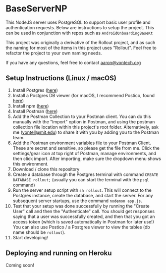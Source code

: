 # BaseServerNP

This NodeJS server uses PostgreSQL to support basic user profile and authentication requests. Below are instructions to setup the project. This can be used in conjunction with repos such as `AndroidOnboardingBaseKt`

This project was originally a derivative of the Rollout project, and as such the naming for most of the items in this project uses "Rollout". Feel free to refactor the project to your own naming needs.

If you have any questions, feel free to contact aaron@vontech.org

## Setup Instructions (Linux / macOS)

1. Install Postgres ([here](https://www.postgresql.org/download/))
2. Install a Postgres DB viewer (for macOS, I recommend Postico, found [here](https://eggerapps.at/postico/))
3. Install npm ([here](https://www.npmjs.com/get-npm))
4. Install Postman ([here](https://www.getpostman.com/))
5. Add the Postman Collection to your Postman client. You can do this manually with the "Import" option in Postman, and using the postman collection file location within this project's root folder. Alternatively, ask me (vontell@mit.edu) to share it with you by adding you to the Postman team.
6. Add the Postman environment variables file to your Postman Client. These are secret and sensitive, so please get the file from me. Click the settings/gear icon at top right of Postman, manage environments, and then click import. After importing, make sure the dropdown menu shows this environment.
4. Download / clone this repository
5. Create a database through the Postgres terminal with command `CREATE DATABASE rollout;` (usually you can start the terminal with the `psql` command)
6. Run the server setup script with `sh rollout`. This will connect to the Postgres instance, create the database, and start the server. For any subsequent server startups, use the command `nodemon app.js`.
7. Test that your setup was done successfully by running the "Create User" call and then the "Authenticate" call. You should get responses saying that a user was successfully created, and then that you got an access token (which is saved automatically in Postman for later use!) You can also use Postico / a Postgres viewer to view the tables (db name should be `rollout`).
8. Start developing!

## Deploying and running on Heroku

Coming soon!
